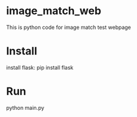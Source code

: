 image_match_web
===============

This is python code for image match test webpage

Install
===============
install flask: pip install flask

Run
===============
python main.py
